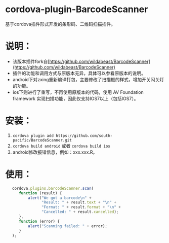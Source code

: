 cordova-plugin-BarcodeScanner
=========

基于cordova插件形式开发的条形码、二维码扫描插件。


说明：
========
+ 该版本插件fork自[https://github.com/wildabeast/BarcodeScanner](https://github.com/wildabeast/BarcodeScanner)
+ 插件的功能和调用方式与原版本无异，具体可以参看原版本的说明。
+ android下对zxing重新编译打包，主要修改了扫描框的样式，增加开关闪关灯的功能。
+ ios下则进行了重写，不再使用原版本的代码，使用 AV Foundation framework 实现扫描功能，因此仅支持IOS7以上（包括IOS7）。

安装：
========
1. `cordova plugin add https://github.com/south-pacific/BarcodeScanner.git`
2. `cordova build android` 或者 `cordova build ios`
3. android修改报错信息，例如：xxx.xxx.R。

使用：
========
```javascript
   cordova.plugins.barcodeScanner.scan(
      function (result) {
          alert("We got a barcode\n" +
                "Result: " + result.text + "\n" +
                "Format: " + result.format + "\n" +
                "Cancelled: " + result.cancelled);
      }, 
      function (error) {
          alert("Scanning failed: " + error);
      }
   );
